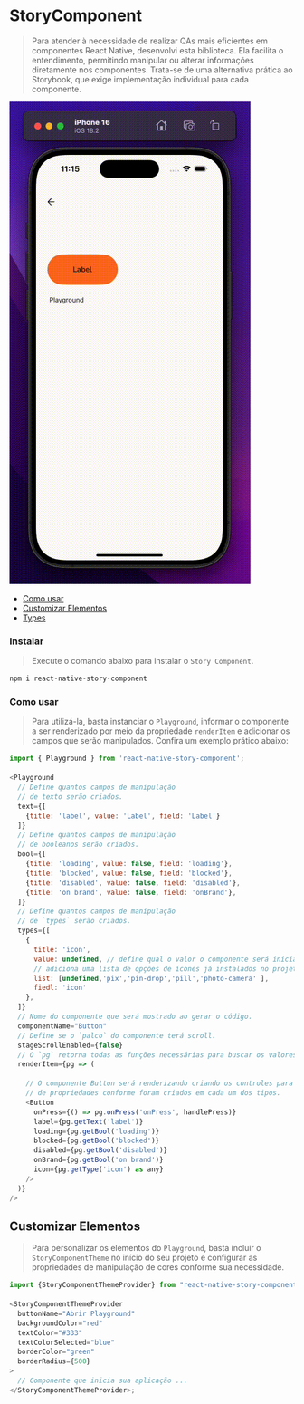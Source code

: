 # StoryComponent

> Para atender à necessidade de realizar QAs mais eficientes em componentes React Native, desenvolvi esta biblioteca. Ela facilita o entendimento, permitindo manipular ou alterar informações diretamente nos componentes. Trata-se de uma alternativa prática ao Storybook, que exige implementação individual para cada componente.

![<alt-text>](./src/docfiles/storycomponent.gif)

- [Como usar](#como-usar)
- [Customizar Elementos](#customizar-elementos)
- [Types](./TYPES.md)

### Instalar

> Execute o comando abaixo para instalar o `Story Component`.

```js
npm i react-native-story-component
```

### Como usar

> Para utilizá-la, basta instanciar o `Playground`, informar o componente a ser renderizado por meio da propriedade `renderItem` e adicionar os campos que serão manipulados. Confira um exemplo prático abaixo:

```js
import { Playground } from 'react-native-story-component';

<Playground
  // Define quantos campos de manipulação
  // de texto serão criados.
  text={[
    {title: 'label', value: 'Label', field: 'Label'}
  ]}
  // Define quantos campos de manipulação
  // de booleanos serão criados.
  bool={[
    {title: 'loading', value: false, field: 'loading'},
    {title: 'blocked', value: false, field: 'blocked'},
    {title: 'disabled', value: false, field: 'disabled'},
    {title: 'on brand', value: false, field: 'onBrand'},
  ]}
  // Define quantos campos de manipulação
  // de `types` serão criados.
  types={[
    {
      title: 'icon',
      value: undefined, // define qual o valor o componente será inicializado.
      // adiciona uma lista de opções de ícones já instalados no projeto.
      list: [undefined,'pix','pin-drop','pill','photo-camera' ],
      fiedl: 'icon'
    },
  ]}
  // Nome do componente que será mostrado ao gerar o código.
  componentName="Button"
  // Define se o `palco` do componente terá scroll.
  stageScrollEnabled={false}
  // O `pg` retorna todas as funções necessárias para buscar os valores definidos no playground. Veja as opções disponíveis [aqui](#iplaygroundcontextprops).
  renderItem={pg => (

    // O componente Button será renderizando criando os controles para manipulaçãp.
    // de propriedades conforme foram criados em cada um dos tipos.
    <Button
      onPress={() => pg.onPress('onPress', handlePress)}
      label={pg.getText('label')}
      loading={pg.getBool('loading')}
      blocked={pg.getBool('blocked')}
      disabled={pg.getBool('disabled')}
      onBrand={pg.getBool('on brand')}
      icon={pg.getType('icon') as any}
    />
  )}
/>
```

## Customizar Elementos

> Para personalizar os elementos do `Playground`, basta incluir o `StoryComponentTheme` no início do seu projeto e configurar as propriedades de manipulação de cores conforme sua necessidade.

```js
import {StoryComponentThemeProvider} from "react-native-story-component";

<StoryComponentThemeProvider
  buttonName="Abrir Playground"
  backgroundColor="red"
  textColor="#333"
  textColorSelected="blue"
  borderColor="green"
  borderRadius={500}
>
  // Componente que inicia sua aplicação ...
</StoryComponentThemeProvider>;
```
